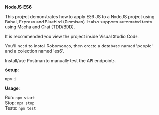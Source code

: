 **NodeJS-ES6**

This project demonstrates how to apply ES6 JS to a NodeJS project using Babel, Express and Bluebird (Promises). It also supports automated tests using Mocha and Chai (TDD/BDD).

It is recommended you view the project inside Visual Studio Code.

You'll need to install Robomongo, then create a database named 'people' and a collection named 'es6'.

Install/use Postman to manually test the API endpoints.

****Setup****:

`npm i`

****Usage****:

Run: `npm start`\
Stop: `npm stop`\
Tests: `npm test`
